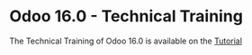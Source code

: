# Odoo 16.0 - Technical Training
 
The Technical Training of Odoo 16.0 is available on the
[Tutorial](https://www.odoo.com/documentation/master/developer/howtos/rdtraining.html)
